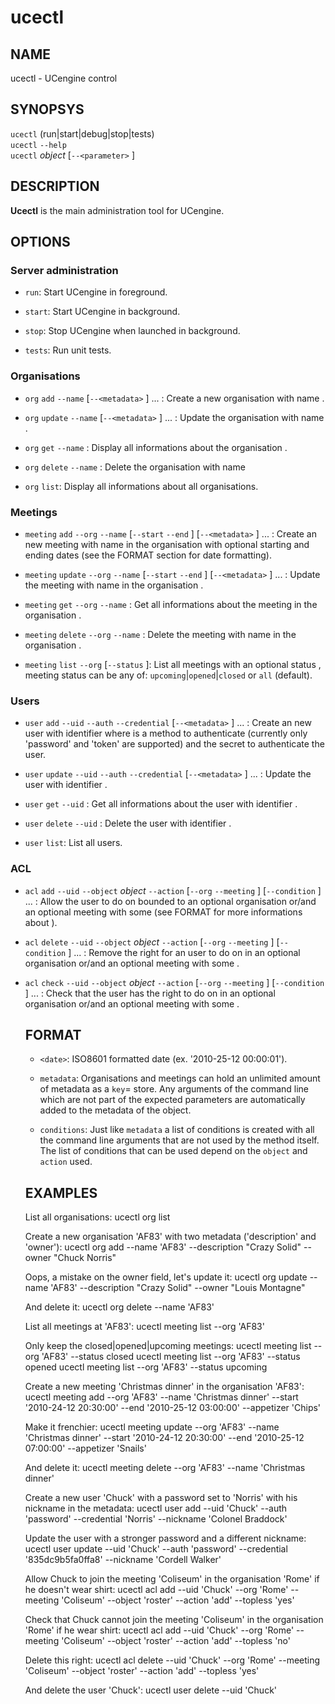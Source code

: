 # ucectl

## NAME
ucectl - UCengine control

## SYNOPSYS

`ucectl` (run|start|debug|stop|tests) <br />
`ucectl` `--help` <br />
`ucectl` *object* <action> [`--<parameter>` <value>] <br />

## DESCRIPTION

**Ucectl** is the main administration tool for UCengine.

## OPTIONS

### Server administration

  * `run`:
    Start UCengine in foreground.

  * `start`:
    Start UCengine in background.

  * `stop`:
    Stop UCengine when launched in background.
    
  * `tests`:
    Run unit tests.

### Organisations

  * `org` `add` `--name` <name> [`--<metadata>` <value>] ... :
    Create a new organisation with name <name>.

  * `org` `update` `--name` <name> [`--<metadata>` <value>] ... :
    Update the organisation with name <name>.
      
  * `org` `get` `--name` <name>:
    Display all informations about the organisation <name>.

  * `org` `delete` `--name` <name>:
    Delete the organisation with name <name>

  * `org` `list`:
    Display all informations about all organisations.

### Meetings

  * `meeting` `add` `--org` <org> `--name` <name> [`--start` <date> `--end` <date>] [`--<metadata>` <value>] ... :
    Create an new meeting with name <name> in the organisation <org> with optional starting and ending dates (see the FORMAT section for date formatting).

  * `meeting` `update` `--org` <org> `--name` <name> [`--start` <date> `--end` <date>] [`--<metadata>` <value>] ... :
    Update the meeting with name <name> in the organisation <org>.

  * `meeting` `get` `--org` <org> `--name` <name>:
    Get all informations about the meeting <name> in the organisation <org>.
  
  * `meeting` `delete` `--org` <org> `--name` <name>:
    Delete the meeting with name <name> in the organisation <org>.
  
  * `meeting` `list` `--org` <org> [`--status` <status>]:
    List all meetings with an optional status <status>, meeting status can be any of: `upcoming`|`opened`|`closed` or `all` (default).

### Users

  * `user` `add` `--uid` <uid> `--auth` <auth> `--credential` <credential> [`--<metadata>` <value>] ... :
    Create an new user with identifier <uid> where <auth> is a method to authenticate (currently only 'password' and 'token' are supported) and <credential> the secret to authenticate the user.

  * `user` `update` `--uid` <uid> `--auth` <auth> `--credential` <credential> [`--<metadata>` <value>] ... :
    Update the user with identifier <uid>.

  * `user` `get` `--uid` <uid>:
    Get all informations about the user with identifier <uid>.
  
  * `user` `delete` `--uid` <uid>:
    Delete the user with identifier <uid>.
  
  * `user` `list`:
    List all users.

### ACL

  * `acl` `add` `--uid` <uid> `--object` *object* `--action` <action> [`--org` <org> `--meeting` <meeting>] [`--condition` <value>] ... :
    Allow the user <uid> to do <action> on <object> bounded to an optional organisation <org> or/and an optional meeting <meeting> with some <conditions> (see FORMAT for more informations about <conditions>).

  * `acl` `delete` `--uid` <uid> `--object` *object* `--action` <action> [`--org` <org> `--meeting` <meeting>] [`--condition` <value>] ... :
    Remove the right for an user <uid> to do <action> on <object> in an optional organisation <org> or/and an optional meeting <meeting> with some <conditions>.
    
  * `acl` `check` `--uid` <uid> `--object` *object* `--action` <action> [`--org` <org> `--meeting` <meeting>] [`--condition` <value>] ... :
    Check that the user <uid> has the right to do <action> on <object> in an optional organisation <org> or/and an optional meeting <meeting> with some <conditions>.

## FORMAT

  - `<date>`:
    ISO8601 formatted date (ex. '2010-25-12 00:00:01').

  - `metadata`:
    Organisations and meetings can hold an unlimited amount of metadata as a `key`=<value> store. Any arguments of the command line which are not part of the expected parameters are automatically added to the metadata of the object.

  - `conditions`:
    Just like `metadata` a list of conditions is created with all the command line arguments that are not used by the method itself. The list of conditions that can be used depend on the `object` and `action` used.

## EXAMPLES

List all organisations:
	ucectl org list

Create a new organisation 'AF83' with two metadata ('description' and 'owner'):
	ucectl org add --name 'AF83' --description "Crazy Solid" --owner "Chuck Norris"

Oops, a mistake on the owner field, let's update it:
	ucectl org update --name 'AF83' --description "Crazy Solid" --owner "Louis Montagne"

And delete it:
	ucectl org delete --name 'AF83'

List all meetings at 'AF83':
	ucectl meeting list --org 'AF83'

Only keep the closed|opened|upcoming meetings:
	ucectl meeting list --org 'AF83' --status closed
	ucectl meeting list --org 'AF83' --status opened
	ucectl meeting list --org 'AF83' --status upcoming

Create a new meeting 'Christmas dinner' in the organisation 'AF83':
	ucectl meeting add --org 'AF83' --name 'Christmas dinner' --start '2010-24-12 20:30:00'
                --end '2010-25-12 03:00:00' --appetizer 'Chips'

Make it frenchier:
	ucectl meeting update --org 'AF83' --name 'Christmas dinner' --start '2010-24-12 20:30:00'
                --end '2010-25-12 07:00:00' --appetizer 'Snails'

And delete it:
	ucectl meeting delete --org 'AF83' --name 'Christmas dinner'

Create a new user 'Chuck' with a password set to 'Norris' with his nickname in the metadata:
	ucectl user add --uid 'Chuck' --auth 'password' --credential 'Norris'
		--nickname 'Colonel Braddock'
	
Update the user with a stronger password and a different nickname:
	ucectl user update --uid 'Chuck' --auth 'password' --credential '835dc9b5fa0ffa8'
		--nickname 'Cordell Walker'

Allow Chuck to join the meeting 'Coliseum' in the organisation 'Rome' if he doesn't wear shirt:
	ucectl acl add --uid 'Chuck' --org 'Rome' --meeting 'Coliseum' --object 'roster'
		--action 'add' --topless 'yes'

Check that Chuck cannot join the meeting 'Coliseum' in the organisation 'Rome' if he wear shirt:
	ucectl acl add --uid 'Chuck' --org 'Rome' --meeting 'Coliseum' --object 'roster'
		--action 'add' --topless 'no'

Delete this right:
	ucectl acl delete --uid 'Chuck' --org 'Rome' --meeting 'Coliseum' --object 'roster'
		--action 'add' --topless 'yes'

And delete the user 'Chuck':
	ucectl user delete --uid 'Chuck'
